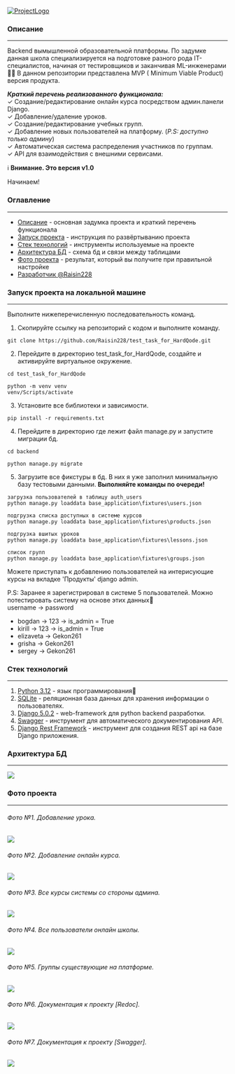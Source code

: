 [![ProjectLogo](https://github.com/Raisin228/test_task_for_HardQode/blob/main/photos/Logo.png
)](https://github.com/Raisin228/test_task_for_HardQode)

### Описание

---

Backend вымышленной образовательной платформы. По задумке данная школа специализируется на подготовке разного
рода IT-специалистов, начиная от тестировщиков и заканчивая ML-инженерами👨‍💻 В данном репозитории представлена MVP (
Minimum
Viable Product) версия продукта.

***Краткий перечень реализованного функционала:***  
✓ Создание/редактирование онлайн курса посредством админ.панели Django.  
✓ Добавление/удаление уроков.  
✓ Создание/редактирование учебных групп.  
✓ Добавление новых пользователей на платформу. (*P.S: доступно только админу*)  
✓ Автоматическая система распределения участников по группам.  
✓ API для взаимодействия с внешними сервисами.

ℹ️ **Внимание. Это версия v1.0**

Начинаем!

### Оглавление

---

- [Описание](#описание) - основная задумка проекта и краткий перечень функционала
- [Запуск проекта](#запуск-проекта-на-локальной-машине) - инструкция по развёртыванию проекта
- [Стек технологий](#стек-технологий) - инструменты используемые на проекте
- [Архитектура БД](#архитектура-бд) - схема бд и связи между таблицами
- [Фото проекта](#фото-проекта) - результат, который вы получите при правильной настройке
- [Разработчик @Raisin228](https://github.com/Raisin228)

### Запуск проекта на локальной машине

---

Выполните нижеперечисленную последовательность команд.

1. Скопируйте ссылку на репозиторий с кодом и выполните команду.

```commandline
git clone https://github.com/Raisin228/test_task_for_HardQode.git
```

2. Перейдите в директорию test_task_for_HardQode, создайте и активируйте виртуальное окружение.

```commandline
cd test_task_for_HardQode

python -m venv venv
venv/Scripts/activate
```

3. Установите все библиотеки и зависимости.

```commandline
pip install -r requirements.txt
```

4. Перейдите в директорию где лежит файл manage.py и запустите миграции бд.
```commandline
cd backend

python manage.py migrate
```

5. Загрузите все фикстуры в бд. В них я уже заполнил минимальную базу тестовыми данными.
**Выполняйте команды по очереди!**
```commandline
загрузка пользователей в таблицу auth_users
python manage.py loaddata base_application\fixtures\users.json

подгрузка списка доступных в системе курсов
python manage.py loaddata base_application\fixtures\products.json

подгрузка вшитых уроков
python manage.py loaddata base_application\fixtures\lessons.json

список групп
python manage.py loaddata base_application\fixtures\groups.json 
```

Можете приступать к добавлению пользователей на интерисующие курсы на вкладке 'Продукты' django admin.

P.S: Заранее я зарегистрировал в системе 5 пользователей. Можно потестировать систему на основе этих данных🤞  
username -> password  
* bogdan -> 123 -> is_admin = True
* kirill -> 123 -> is_admin = True
* elizaveta -> Gekon261
* grisha -> Gekon261
* sergey -> Gekon261


### Стек технологий

---

1. [Python 3.12](https://www.python.org/) - язык программирования🐍
2. [SQLite](https://www.sqlite.org/index.html) - реляционная база данных для хранения информации о пользователях.
3. [Django 5.0.2](https://www.djangoproject.com/) - web-framework для python backend разработки.
4. [Swagger](https://docs.swagger.io/spec.html) - инструмент для автоматического документирования API.
5. [Django Rest Framework](https://www.django-rest-framework.org/) - инструмент для создания REST api на базе
Django приложения.


### Архитектура БД

---

<img src="https://github.com/Raisin228/test_task_for_HardQode/blob/main/photos/Database_schema.png">


### Фото проекта

---

###### *Фото №1. Добавление урока.*  
<img src="https://github.com/Raisin228/test_task_for_HardQode/blob/main/photos/adding_lesson.png">

###### *Фото №2. Добавление онлайн курса.*  
<img src="https://github.com/Raisin228/test_task_for_HardQode/blob/main/photos/adding_product.png">

###### *Фото №3. Все курсы системы со стороны админа.*  
<img src="https://github.com/Raisin228/test_task_for_HardQode/blob/main/photos/Django_admin_product.png">

###### *Фото №4. Все пользователи онлайн школы.*  
<img src="https://github.com/Raisin228/test_task_for_HardQode/blob/main/photos/Django_admin_users.png">

###### *Фото №5. Группы существующие на платформе.*  
<img src="https://github.com/Raisin228/test_task_for_HardQode/blob/main/photos/show_all_groups.png">

###### *Фото №6. Документация к проекту [Redoc].*  
<img src="https://github.com/Raisin228/test_task_for_HardQode/blob/main/photos/redoc.png">

###### *Фото №7. Документация к проекту [Swagger].*  
<img src="https://github.com/Raisin228/test_task_for_HardQode/blob/main/photos/swagger.png">

